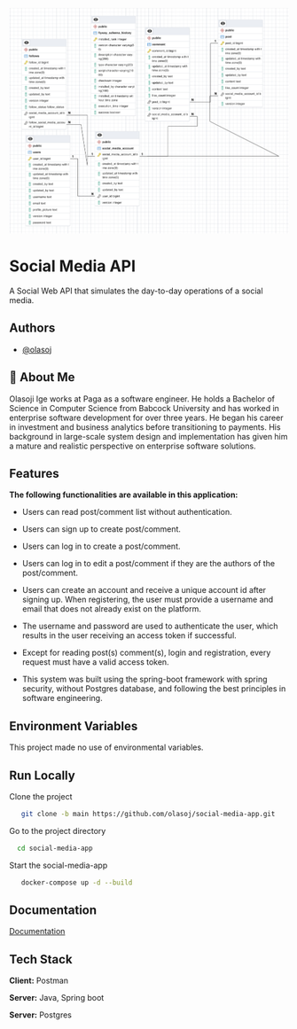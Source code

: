 ![Logo](er.png "ER diagram")

# Social Media API

A Social Web API that simulates the day-to-day operations of a social media.

## Authors

- [@olasoj](https://www.github.com/olasoj)

## 🚀 About Me

Olasoji Ige works at Paga as a software engineer. He holds a Bachelor of Science in Computer Science from Babcock University and has worked in enterprise software development for over three years. He began his career in investment and business analytics before transitioning to payments. His background in large-scale system design and implementation has given him a mature and realistic perspective on enterprise software solutions.
## Features

**The following functionalities are available in this application:**

- Users can read post/comment list without authentication.

- Users can sign up to create post/comment.

- Users can log in to create a post/comment.

- Users can log in to edit a post/comment if they are the authors of the post/comment.

- Users can create an account and receive a unique account id after signing up. When registering, the user must provide a username and email that does not already exist on the platform.

- The username and password are used to authenticate the user, which results in the user receiving an access token if successful.

- Except for reading post(s) comment(s), login and registration, every request must have a valid access token.

- This system was built using the spring-boot framework with spring security, without Postgres database, and following the best principles in software engineering.

## Environment Variables

This project made no use of environmental variables.

## Run Locally

Clone the project

```bash
   git clone -b main https://github.com/olasoj/social-media-app.git
```

Go to the project directory

```bash
  cd social-media-app
```

Start the social-media-app

```bash
   docker-compose up -d --build
```

## Documentation

[Documentation](https://documenter.getpostman.com/view/7357801/2s9YJhvKRL)

## Tech Stack

**Client:** Postman

**Server:** Java, Spring boot

**Server:** Postgres
